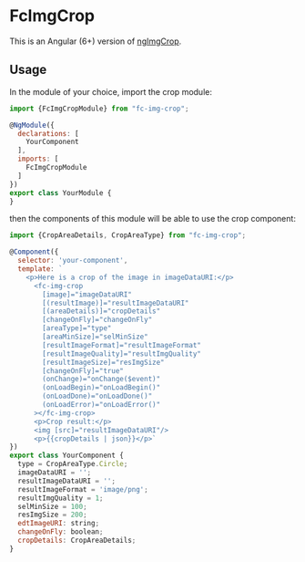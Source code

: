 # FcImgCrop

This is an Angular (6+) version of [ngImgCrop](https://github.com/famicity/ngImgCrop).

## Usage

In the module of your choice, import the crop module:

```js
import {FcImgCropModule} from "fc-img-crop";

@NgModule({
  declarations: [
    YourComponent
  ],
  imports: [
    FcImgCropModule
  ]
})
export class YourModule {
}
```

then the components of this module will be able to use the crop component:

```js
import {CropAreaDetails, CropAreaType} from "fc-img-crop";

@Component({
  selector: 'your-component',
  template: `
    <p>Here is a crop of the image in imageDataURI:</p>
      <fc-img-crop
        [image]="imageDataURI"
        [(resultImage)]="resultImageDataURI"
        [(areaDetails)]="cropDetails"
        [changeOnFly]="changeOnFly"
        [areaType]="type"
        [areaMinSize]="selMinSize"
        [resultImageFormat]="resultImageFormat"
        [resultImageQuality]="resultImgQuality"
        [resultImageSize]="resImgSize"
        [changeOnFly]="true"
        (onChange)="onChange($event)"
        (onLoadBegin)="onLoadBegin()"
        (onLoadDone)="onLoadDone()"
        (onLoadError)="onLoadError()"
      ></fc-img-crop>
      <p>Crop result:</p>
      <img [src]="resultImageDataURI"/>
      <p>{{cropDetails | json}}</p>`
})
export class YourComponent {
  type = CropAreaType.Circle;
  imageDataURI = '';
  resultImageDataURI = '';
  resultImageFormat = 'image/png';
  resultImgQuality = 1;
  selMinSize = 100;
  resImgSize = 200;
  edtImageURI: string;
  changeOnFly: boolean;
  cropDetails: CropAreaDetails;
}
```
